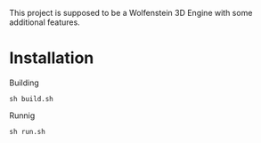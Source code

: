 This project is supposed to be a Wolfenstein 3D Engine with some additional features.

# Installation

Building
``` 
sh build.sh
```
Runnig
``` 
sh run.sh
```